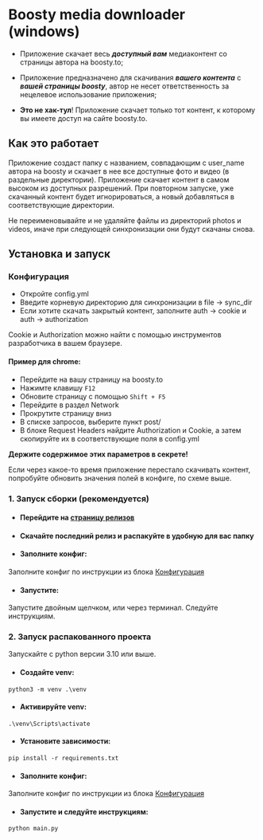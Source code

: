 # Boosty media downloader (windows)

- Приложение скачает весь **_доступный вам_** медиаконтент со страницы автора на boosty.to;

- Приложение предназначено для скачивания **_вашего контента_** с **_вашей страницы boosty_**, 
автор не несет ответственность за нецелевое использование приложения;

- **Это не хак-тул**! Приложение скачает только тот контент, к которому вы имеете доступ на сайте boosty.to.


## Как это работает

Приложение создаст папку с названием, совпадающим с user_name автора на boosty и скачает 
в нее все доступные фото и видео (в раздельные директории). Приложение скачает контент в самом высоком из доступных разрешений. При повторном запуске,
уже скачанный контент будет игнорироваться, а новый добавляться в соответствующие директории.

Не переименовывайте и не удаляйте файлы из директорий photos и videos, иначе при следующей синхронизации они будут скачаны снова.


## Установка и запуск

### Конфигурация
- Откройте config.yml 
- Введите корневую директорию для синхронизации в file -> sync_dir
- Если хотите скачать закрытый контент, заполните auth -> cookie и auth -> authorization


Cookie и Authorization можно найти с помощью инструментов разработчика в вашем браузере.

#### Пример для chrome:
- Перейдите на вашу страницу на boosty.to
- Нажимте клавишу `F12`
- Обновите страницу с помощью `Shift + F5`
- Перейдите в раздел Network 
- Прокрутите страницу вниз
- В списке запросов, выберите пункт post/
- В блоке Request Headers найдите Authorization и Cookie, а затем скопируйте их в соответствующие поля в config.yml 

**Держите содержимое этих параметров в секрете!**

Если через какое-то время приложение перестало скачивать контент, попробуйте обновить значения полей в конфиге, по схеме выше.


### 1. Запуск сборки (рекомендуется)

- #### Перейдите на [страницу релизов](https://github.com/lowfc/boosty_downloader/releases)
- #### Скачайте последний релиз и распакуйте в удобную для вас папку
- #### Заполните конфиг:
Заполните конфиг по инструкции из блока [Конфигурация](#Конфигурация)
- #### Запустите:
Запустите двойным щелчком, или через терминал. Следуйте инструкциям.

### 2. Запуск распакованного проекта

Запускайте с python версии 3.10 или выше.

- #### Создайте venv:
```shell
python3 -m venv .\venv
```

- #### Активируйте venv:
```shell
.\venv\Scripts\activate
```

- #### Установите зависимости:
```shell
pip install -r requirements.txt
```

- #### Заполните конфиг:
Заполните конфиг по инструкции из блока [Конфигурация](#Конфигурация)

- #### Запустите и следуйте инструкциям:
```shell
python main.py
```

